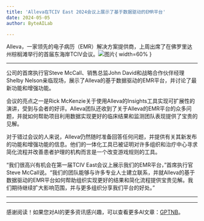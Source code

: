 ```yaml
---
title: 'Alleva在TCIV East 2024会议上展示了基于数据驱动的EMR平台'
date: 2024-05-05
author: ByteAILab

---
```


Alleva，一家领先的电子病历（EMR）解决方案提供商，上周出席了在佛罗里达州棕榈滩举行的首届东海岸TCIV会议。![图片](https://ai-techpark.com/wp-content/uploads/2024/05/Alleva-960x540.jpg){ width=60% }

---
公司的首席执行官Steve McCall、销售总监John David和战略合作伙伴经理Shelby Nelson亲临现场，展示了Alleva的基于数据驱动的EMR平台，并讨论了最新功能和增强功能。

会议的亮点之一是Rick McKenzie关于使用Alleva的Insights工具实现可扩展性的演讲，受到与会者的好评。Alleva团队还收到了关于Alleva的EMR平台的众多问题，并就如何帮助项目利用数据实现更好的临床结果和监测团队表现提供了宝贵的见解。

对于错过会议的人来说，Alleva仍然随时准备回答任何问题，并提供有关其新发布的功能和增强功能的信息。他们的一体化工具已被证明对许多组织和治疗中心寻求简化流程并改善患者护理的机构而言是一个改变游戏规则的工具。

“我们很高兴有机会在第一届TCIV East会议上展示我们的EMR平台，”首席执行官Steve McCall说。“我们的团队能够与许多专业人士建立联系，并就Alleva的基于数据驱动的EMR平台如何帮助组织实现更好的结果和简化流程提供宝贵见解。我们期待继续扩大影响范围，并与更多组织分享我们平台的好处。”

---
---
感谢阅读！如果您对AI的更多资讯感兴趣，可以查看更多AI文章：[GPTNB](https://gptnb.com)。